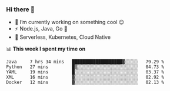 ### Hi there 👋

<!--
**nodejh/nodejh** is a ✨ _special_ ✨ repository because its `README.md` (this file) appears on your GitHub profile.

Here are some ideas to get you started:

- 🔭 I’m currently working on ...
- 🌱 I’m currently learning ...
- 👯 I’m looking to collaborate on ...
- 🤔 I’m looking for help with ...
- 💬 Ask me about ...
- 📫 How to reach me: ...
- 😄 Pronouns: ...
- ⚡ Fun fact: ...
-->

- 🔭 I’m currently working on something cool :wink:
- ⚡ Node.js, Java, Go :thought_balloon:
- 🤖 Serverless, Kubernetes, Cloud Native

📊 **This week I spent my time on**

<!--START_SECTION:waka-->
```text
Java     7 hrs 34 mins   ███████████████████▓░░░░░   79.29 % 
Python   27 mins         █▒░░░░░░░░░░░░░░░░░░░░░░░   04.73 % 
YAML     19 mins         █░░░░░░░░░░░░░░░░░░░░░░░░   03.37 % 
XML      16 mins         ▓░░░░░░░░░░░░░░░░░░░░░░░░   02.92 % 
Docker   12 mins         ▓░░░░░░░░░░░░░░░░░░░░░░░░   02.13 % 
```
<!--END_SECTION:waka-->


<!--
:traffic_light: **Visitors**

![visitors](https://visitor-badge.glitch.me/badge?page_id=nodejh.nodejh)
-->
